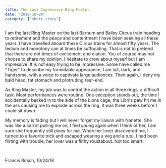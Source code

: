 ```yaml
---
title: The Last Impressive Ring Master
date: "2018-10-24"
category: ["short-story"]
---
```


I am the last Ring Master on the last Barnum and Bailey Circus train heading to retirement and the peace and contentment I have been seeking all these years.  I have travelled aboard these Circus trains for almost fifty years.  The tedium and monotony can at times be suffocating.  That is not to pretend that there are not times of excitement and elation.  You of course may not choose to share my opinion.  I hesitate to crow about myself but I am impressive.  It is not easy trying to be impressive.  Some have called me "Tiger" to describe my formidable appearance, I am tall, dark, and handsome, with a voice to captivate large audiences. Then again, I deny my bald head, fat stomach and protruding rear-end.

As Ring Master, my job was to control the action in all three rings, a difficult task.  Most performances were routine.  One exception stands out, the time I accidentally backed in to the side of the Lions cage, the Lion's paw hit me in the ass causing me to explode across the ring, it was three weeks before I could sit down.

My memory is fading but I will never forget my liaison with Nanette.  She was like a carrot pulling me on, I feel young again when I think of her, I am sure she frequently still pines for me.  When her lover discovered me, I turned to a favorite trick and escaped wearing a wig and a tutu.  I had been flirting with trouble, her lover was a filthy roustabout.  Not too smart.

<br/>

Francis Rosch,  10/24/18
